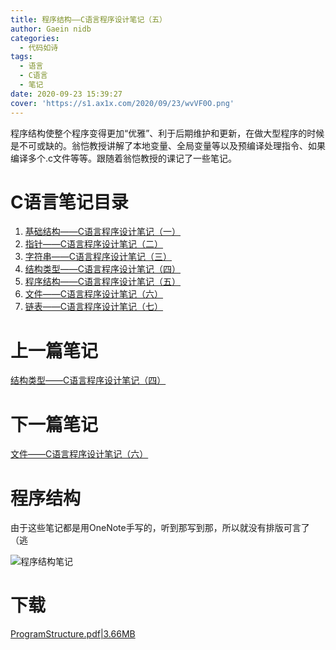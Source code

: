 ```yaml
---
title: 程序结构——C语言程序设计笔记（五）
author: Gaein nidb
categories:
  - 代码如诗
tags:
  - 语言
  - C语言
  - 笔记
date: 2020-09-23 15:39:27
cover: 'https://s1.ax1x.com/2020/09/23/wvVF0O.png'
---
```

程序结构使整个程序变得更加“优雅”、利于后期维护和更新，在做大型程序的时候是不可或缺的。翁恺教授讲解了本地变量、全局变量等以及预编译处理指令、如果编译多个.c文件等等。跟随着翁恺教授的课记了一些笔记。
<!--MORE-->

# C语言笔记目录

1. [基础结构——C语言程序设计笔记（一）](https://blog.gaein.cn/passages/C-Note1-Basics/)
2. [指针——C语言程序设计笔记（二）](https://blog.gaein.cn/passages/C-Note2-Pointer/)
3. [字符串——C语言程序设计笔记（三）](https://blog.gaein.cn/passages/C-Note3-String/)
4. [结构类型——C语言程序设计笔记（四）](https://blog.gaein.cn/passages/C-Note4-Struct/)
5. [程序结构——C语言程序设计笔记（五）](https://blog.gaein.cn/passages/C-Note5-ProgramStructure/)
6. [文件——C语言程序设计笔记（六）](https://blog.gaein.cn/passages/C-Note6-File/)
7. [链表——C语言程序设计笔记（七）](https://blog.gaein.cn/passages/C-Note7-LinkedList/)
   
# 上一篇笔记

[结构类型——C语言程序设计笔记（四）](https://blog.gaein.cn/passages/C-Note4-Struct/)

# 下一篇笔记

[文件——C语言程序设计笔记（六）](https://blog.gaein.cn/passages/C-Note6-File/)

# 程序结构

由于这些笔记都是用OneNote手写的，听到那写到那，所以就没有排版可言了（逃

![程序结构笔记](https://s1.ax1x.com/2020/09/23/wvV0BT.png)

# 下载

[ProgramStructure.pdf|3.66MB](https://static.cdn.gaein.cn/files/Notes/C-Notes/ProgramStructure.pdf)

